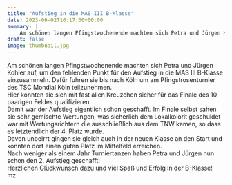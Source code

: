 ```yaml
---
title: "Aufstieg in die MAS III B-Klasse"
date: 2023-06-02T16:17:00+00:00
summary: |
    Am schönen langen Pfingstwochenende machten sich Petra und Jürgen Kohler auf, um den fehlenden Punkt für den Aufstieg in die MAS III B-Klasse einzusammeln. Dafür fuhren sie bis nach Köln um am Pfingstrosenturnier des TSC Mondial Köln teilzunehmen.
draft: false
image: thumbnail.jpg
---
```


Am schönen langen Pfingstwochenende machten sich Petra und Jürgen Kohler auf, um den fehlenden Punkt für den Aufstieg in die MAS III B-Klasse einzusammeln. Dafür fuhren sie bis nach Köln um am Pfingstrosenturnier des TSC Mondial Köln teilzunehmen.  
Hier konnten sie sich mit fast allen Kreuzchen sicher für das Finale des 10 paarigen Feldes qualifizieren.  
Damit war der Aufstieg eigentlich schon geschafft. Im Finale selbst sahen sie sehr gemischte Wertungen, was sicherlich dem Lokalkolorit geschuldet war mit Wertungsrichtern die ausschließlich aus dem TNW kamen, so dass es letztendlich der 4. Platz wurde.  
Davon unbeirrt gingen sie gleich auch in der neuen Klasse an den Start und konnten dort einen guten Platz im Mittelfeld erreichen.  
Nach weniger als einem Jahr Turniertanzen haben Petra und Jürgen nun schon den 2. Aufstieg geschafft!  
Herzlichen Glückwunsch dazu und viel Spaß und Erfolg in der B-Klasse!  
mz


